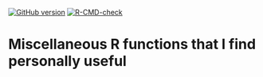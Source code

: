 <!-- badges: start -->
[![GitHub version](https://img.shields.io/static/v1?label=GitHub&message=2.23.12&color=blue&logo=github)](https://github.com/pbreheny/breheny)
[![R-CMD-check](https://github.com/pbreheny/breheny/workflows/R-CMD-check/badge.svg)](https://github.com/pbreheny/breheny/actions)
<!-- badges: end -->

# Miscellaneous R functions that I find personally useful

